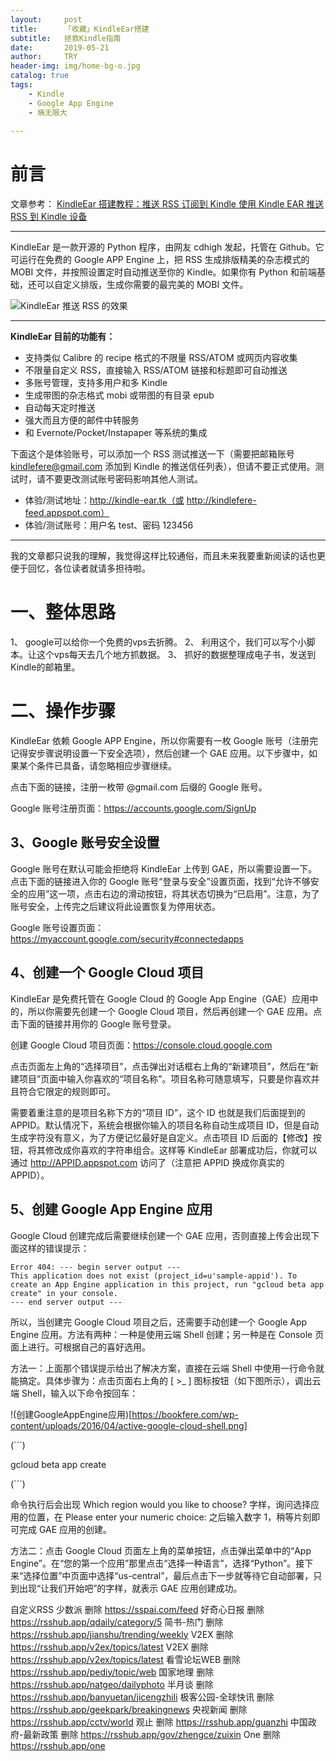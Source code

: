 ```yaml
---
layout:     post
title:      「收藏」KindleEar搭建
subtitle:   拯救Kindle指南
date:       2019-05-21
author:     TRY
header-img: img/home-bg-o.jpg
catalog: true
tags:
    - Kindle
    - Google App Engine
    - 熵无限大
    
---
```

# 前言
文章参考：
[KindleEar 搭建教程：推送 RSS 订阅到 Kindle
](https://bookfere.com/post/19.html)[使用 Kindle EAR 推送 RSS 到 Kindle 设备](https://www.jianshu.com/p/b1f6826152f5)

---

KindleEar 是一款开源的 Python 程序，由网友 cdhigh 发起，托管在 Github。它可运行在免费的 Google APP Engine 上，把 RSS 生成排版精美的杂志模式的 MOBI 文件，并按照设置定时自动推送至你的 Kindle。如果你有 Python 和前端基础，还可以自定义排版，生成你需要的最完美的 MOBI 文件。

![KindleEar 推送 RSS 的效果](https://bookfere.com/wp-content/uploads/2016/04/KindleEar-RSS.png)

----
**KindleEar 目前的功能有：**

- 支持类似 Calibre 的 recipe 格式的不限量 RSS/ATOM 或网页内容收集
- 不限量自定义 RSS，直接输入 RSS/ATOM 链接和标题即可自动推送
- 多账号管理，支持多用户和多 Kindle
- 生成带图的杂志格式 mobi 或带图的有目录 epub
- 自动每天定时推送
- 强大而且方便的邮件中转服务
- 和 Evernote/Pocket/Instapaper 等系统的集成

下面这个是体验账号，可以添加一个 RSS 测试推送一下（需要把邮箱账号 kindlefere@gmail.com 添加到 Kindle 的推送信任列表），但请不要正式使用。测试时，请不要更改测试账号密码影响其他人测试。

-  体验/测试地址：http://kindle-ear.tk（或 http://kindlefere-feed.appspot.com）
- 体验/测试账号：用户名 test、密码 123456

---
我的文章都只说我的理解，我觉得这样比较通俗，而且未来我要重新阅读的话也更便于回忆，各位读者就请多担待啦。
# 一、整体思路

1、 google可以给你一个免费的vps去折腾。
2、 利用这个，我们可以写个小脚本。让这个vps每天去几个地方抓数据。
3、 抓好的数据整理成电子书，发送到Kindle的邮箱里。

# 二、操作步骤

KindleEar 依赖 Google APP Engine，所以你需要有一枚 Google 账号（注册完记得安步骤说明设置一下安全选项），然后创建一个 GAE 应用。以下步骤中，如果某个条件已具备，请忽略相应步骤继续。

点击下面的链接，注册一枚带 @gmail.com 后缀的 Google 账号。

Google 账号注册页面：https://accounts.google.com/SignUp

## 3、Google 账号安全设置

Google 账号在默认可能会拒绝将 KindleEar 上传到 GAE，所以需要设置一下。点击下面的链接进入你的 Google 账号“登录与安全”设置页面，找到“允许不够安全的应用”这一项，点击右边的滑动按钮，将其状态切换为“已启用”。注意，为了账号安全，上传完之后建议将此设置恢复为停用状态。

Google 账号设置页面：https://myaccount.google.com/security#connectedapps

## 4、创建一个 Google Cloud 项目

KindleEar 是免费托管在 Google Cloud 的 Google App Engine（GAE）应用中的，所以你需要先创建一个 Google Cloud 项目，然后再创建一个 GAE 应用。点击下面的链接并用你的 Google 账号登录。

创建 Google Cloud 项目页面：https://console.cloud.google.com

点击页面左上角的“选择项目”，点击弹出对话框右上角的“新建项目”，然后在“新建项目”页面中输入你喜欢的“项目名称”。项目名称可随意填写，只要是你喜欢并且符合它限定的规则即可。

需要着重注意的是项目名称下方的“项目 ID”，这个 ID 也就是我们后面提到的 APPID。默认情况下，系统会根据你输入的项目名称自动生成项目 ID，但是自动生成字符没有意义，为了方便记忆最好是自定义。点击项目 ID 后面的【修改】按钮，将其修改成你喜欢的字符串组合。这样等 KindleEar 部署成功后，你就可以通过 http://APPID.appspot.com 访问了（注意把 APPID 换成你真实的 APPID）。

## 5、创建 Google App Engine 应用

Google Cloud 创建完成后需要继续创建一个 GAE 应用，否则直接上传会出现下面这样的错误提示：

```
Error 404: --- begin server output ---
This application does not exist (project_id=u'sample-appid'). To create an App Engine application in this project, run "gcloud beta app create" in your console.
--- end server output ---
```


所以，当创建完 Google Cloud 项目之后，还需要手动创建一个 Google App Engine 应用。方法有两种：一种是使用云端 Shell 创建；另一种是在 Console 页面上进行。可根据自己的喜好选用。

方法一：上面那个错误提示给出了解决方案，直接在云端 Shell 中使用一行命令就能搞定。具体步骤为：点击页面右上角的 [ >_ ] 图标按钮（如下图所示），调出云端 Shell，输入以下命令按回车：

!(创建GoogleAppEngine应用)[https://bookfere.com/wp-content/uploads/2016/04/active-google-cloud-shell.png]

(```)

gcloud beta app create

(```)

命令执行后会出现 Which region would you like to choose? 字样，询问选择应用的位置，在 Please enter your numeric choice: 之后输入数字 1，稍等片刻即可完成 GAE 应用的创建。

方法二：点击 Google Cloud 页面左上角的菜单按钮，点击弹出菜单中的“App Engine”。在“您的第一个应用”那里点击“选择一种语言”，选择“Python”。接下来“选择位置”中页面中选择“us-central”，最后点击下一步就等待它自动部署，只到出现“让我们开始吧”的字样，就表示 GAE 应用创建成功。

自定义RSS
少数派 删除
https://sspai.com/feed
好奇心日报 删除
https://rsshub.app/qdaily/category/5
简书-热门 删除
https://rsshub.app/jianshu/trending/weekly
V2EX 删除
https://rsshub.app/v2ex/topics/latest
V2EX 删除
https://rsshub.app/v2ex/topics/latest
看雪论坛WEB 删除
https://rsshub.app/pediy/topic/web
国家地理 删除
https://rsshub.app/natgeo/dailyphoto
半月谈 删除
https://rsshub.app/banyuetan/jicengzhili
极客公园-全球快讯 删除
https://rsshub.app/geekpark/breakingnews
央视新闻 删除
https://rsshub.app/cctv/world
观止 删除
https://rsshub.app/guanzhi
中国政府-最新政策 删除
https://rsshub.app/gov/zhengce/zuixin
One 删除
https://rsshub.app/one